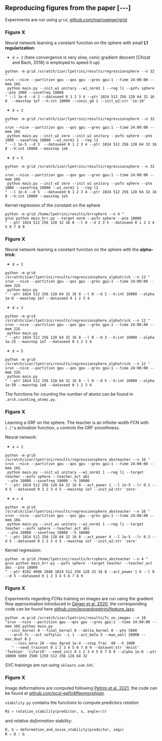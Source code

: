 ## Reproducing figures from the paper [---]

Experiments are run using `grid`, [github.com/mariogeiger/grid](https://github.com/mariogeiger/grid/tree/master/grid).

### Figure X
Neural network learning a constant function on the sphere with small **L1 regularization**:
- `d = 2` (here convergence is very slow, conic gradient descent [Chizat and Bach, 2018] is employed to speed it up)
```console
python -m grid /scratch/izar/lpetrini/results/regressionsphere --n 32 "
srun --nice --partition gpu --qos gpu --gres gpu:1 --time 24:00:00 --mem 16G
 python main.py --init_w1 unitary --w1_norm1 1 --reg l1 --pofx sphere --pte 1000 --savefreq 10000
" --l 1e-6 --d 2 --dataseed 0 1 2 3 4 --ptr 1024 512 256 128 64 32 16 8  --maxstep 1e7 --h:int 10000 --conic_gd 1 --init_w2:str '1e-10'
```
- `d = 3`
```console
python -m grid /scratch/izar/lpetrini/results/regressionsphere --n 32 "
srun --nice --partition gpu --qos gpu --gres gpu:1 --time 24:00:00 --mem 16G
 python main.py --init_w2 zero --init_w1 unitary --pofx sphere --pte 1000 --savefreq 10000 --w1_norm1 1 --reg l1
" --l 1e-5 --d 3  --dataseed 0 1 2 3 4 --ptr 1024 512 256 128 64 32 16 8 --h:int 10000 --maxstep 1e6
```
- `d = 5`
```console
python -m grid /scratch/izar/lpetrini/results/regressionsphere --n 32 "
srun --nice --partition gpu --qos gpu --gres gpu:1 --time 24:00:00 --mem 16G
 python main.py --init_w2 zero --init_w1 unitary --pofx sphere --pte 1000 --savefreq 10000 --w1_norm1 1 --reg l1
" --l 1e-4 --d 5  --dataseed 0 1 2 3 4 --ptr 1024 512 256 128 64 32 16 8 --h:int 10000 --maxstep 1e5
```

Kernel regression of the constant on the sphere
```console
python -m grid /home/lpetrini/results/krrsphere --n 4 "
grun python main_krr.py --target norm --pofx sphere --pte 10000
" --ptr 1024 512 256 128 32 16 8 --l 0 --d 2 3 5 --dataseed 0 1 2 3 4 5 6 7 8 9
```

### Figure X
Neural network learning a constant function on the sphere with the **alpha-trick**:
- `d = 2`
```console
python -m grid /scratch/izar/lpetrini/results/regressionsphere_alphatrick --n 12 "
srun --nice --partition gpu --qos gpu --gres gpu:1 --time 24:00:00 --mem 22G
 python main.py
" --ptr 1024 512 256 128 64 32 16 8 --l 0 --d 2 --h:int 10000 --alpha 1e-6 --maxstep 1e7 --dataseed 0 1 2 3 4
```
- `d = 3`
```console
python -m grid /scratch/izar/lpetrini/results/regressionsphere_alphatrick --n 12 "
srun --nice --partition gpu --qos gpu --gres gpu:1 --time 24:00:00 --mem 22G
 python main.py
" --ptr 1024 512 256 128 64 32 16 8 --l 0 --d 3 --h:int 10000 --alpha 1e-25 --maxstep 1e7 --dataseed 0 1 2 3 4
```
- `d = 5`
```console
python -m grid /scratch/izar/lpetrini/results/regressionsphere_alphatrick --n 12 "
srun --nice --partition gpu --qos gpu --gres gpu:1 --time 24:00:00 --mem 22G
 python main.py
" --ptr 1024 512 256 128 64 32 16 8 --l 0 --d 5 --h:int 10000 --alpha 1e-50 --maxstep 1e6 --dataseed 0 1 2 3 4
```

The functions for counting the number of atoms can be found in `.arch.counting_atoms.py`.

### Figure X

Learning a GRF on the sphere. The teacher is an infinite-width FCN with `|.|^a` activation function, `a` controls the GRF smoothness.

Neural network:
- `a = 1`
```console
python -m grid /scratch/izar/lpetrini/results/regressionsphere_absteacher --n 16 "
srun --nice --partition gpu --qos gpu --gres gpu:1 --time 24:00:00 --mem 16G
 python main.py --init_w1 unitary --w1_norm1 1 --reg l1 --target teacher --pofx sphere --teacher_act abs
 --pte 10000 --savefreq 10000 --h 10000
" --ptr 1024 512 256 128 64 32 16 8 --act_power 1 --l 1e-5 --lr 0.1 --d 5 --dataseed 0 1 2 3 4 5 --maxstep 1e7 --init_w2:str 'zero'
```
- `a = 4`
```console
python -m grid /scratch/izar/lpetrini/results/regressionsphere_absteacher --n 16 "
srun --nice --partition gpu --qos gpu --gres gpu:1 --time 24:00:00 --mem 16G
 python main.py --init_w1 unitary --w1_norm1 1 --reg l1 --target teacher --pofx sphere --teacher_act abs
 --pte 10000 --savefreq 10000 --h 10000
" --ptr 1024 512 256 128 64 32 16 8 --act_power 4 --l 1e-5 --lr 0.3 --d 5 --dataseed 0 1 2 3 4 5 --maxstep 1e7 --init_w2:str 'zero'
```

Kernel regression:
```console
python -m grid /home/lpetrini/results/krrsphere_absteacher --n 4 "
grun python main_krr.py --pofx sphere --target teacher --teacher_act abs --pte 10000
" --ptr 8192 4096 2048 1024 512 256 128 32 16 8 --act_power 1 6 --l 0 --d 5 --dataseed 0 1 2 3 4 5 6 7 8 9
```

### Figure X

Experiments regarding FCNs training on images are run using the gradient flow approximation introduced in [Geiger et al. 2020](https://arxiv.org/abs/1906.08034), the corresponding code can be found here [github.com/leonardopetrini/feature_lazy](https://github.com/leonardopetrini/feature_lazy).

```console
python -m grid /scratch/izar/lpetrini/results/fc_on_images --n 16 "srun --nice --partition gpu --qos gpu --gres gpu:1 --time 24:00:00 --mem 16G python main.py
 --init_kernel 0 --final_kernel 0 --delta_kernel 0 --pte 5000
  --arch fc --act softplus --L 1 --act_beta 5 --max_wall 20000 --max_dout 0.1
    --loss_beta 20 --max_dgrad 1e-4 --stop_frac .99 --h 1000
   " --seed_trainset 0 1 2 3 4 5 6 7 8 9 --dataset:str 'mnist' 'fashion' 'cifar10' --seed_init 0 1 2 3 4 5 6 7 8 9 --alpha 1e-6 --ptr 10000 5000 2500 1250 512 256 128 64 32
```

SVC trainings are run using `sklearn.svm.SVC`.

### Figure X

Image deformations are computed following [Petrini et al. 2021](https://arxiv.org/abs/2105.02468), the code can be found at [github.com/pcsl-epfl/diffeomorphism](https://github.com/pcsl-epfl/diffeomorphism).

`stability.py` contains the functions to compute predictors *rotation* 
```python
RS = rotation_stability(predictor, x, angle=10)
```
and *relative deformation* stability:
```python
D, G = deformation_and_noise_stability(predictor, imgs)
R = D / G
```
